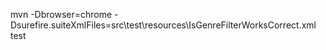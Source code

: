 mvn -Dbrowser=chrome -Dsurefire.suiteXmlFiles=src\test\resources\IsGenreFilterWorksCorrect.xml test
